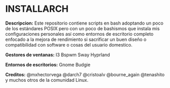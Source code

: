# INSTALLARCH

**Descripcion:**
Este repositorio contiene scripts en bash adoptando un poco de los estándares POSIX pero con un poco de bashismos que instala mis configuraciones personales así como entornos de escritorio completo enfocado a la mejora de rendimiento si sacrificar un buen diseño o compatibilidad con software o cosas del usuario domestico.

**Gestores de ventanas:**
I3
Bspwm
Sway
Hyprland

**Entornos de escritorios:**
Gnome
Budgie

**Creditos:**
@mxhectorvega @darch7 @cristoalv @bourne_again @tenashito y muchos otros de la comunidad Linux.
